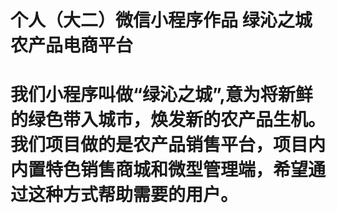 # 个人（大二）微信小程序作品  绿沁之城  农产品电商平台
# 我们小程序叫做“绿沁之城”,意为将新鲜的绿色带入城市，焕发新的农产品生机。我们项目做的是农产品销售平台，项目内内置特色销售商城和微型管理端，希望通过这种方式帮助需要的用户。
